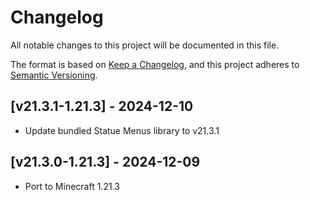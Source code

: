 # Changelog
All notable changes to this project will be documented in this file.

The format is based on [Keep a Changelog](https://keepachangelog.com/en/1.0.0/),
and this project adheres to [Semantic Versioning](https://semver.org/spec/v2.0.0.html).

## [v21.3.1-1.21.3] - 2024-12-10
- Update bundled Statue Menus library to v21.3.1

## [v21.3.0-1.21.3] - 2024-12-09
- Port to Minecraft 1.21.3
